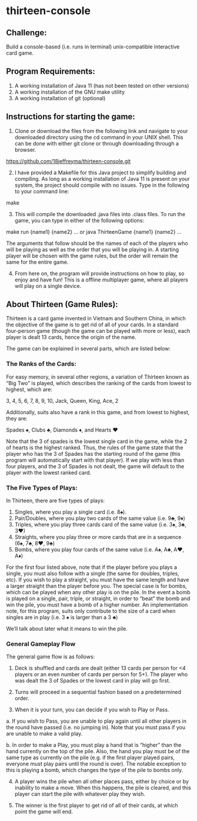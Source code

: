 # thirteen-console

## Challenge: 

Build a console-based (i.e. runs in terminal) unix-compatible interactive card game.

## Program Requirements:

1)	A working installation of Java 11 (has not been tested on other versions)
2)	A working installation of the GNU make utility
3)	A working installation of git (optional)

## Instructions for starting the game:

1. Clone or download the files from the following link and navigate to your downloaded directory using the cd command in your UNIX shell. This can be done with either git clone or through downloading through a browser.

https://github.com/18jeffreyma/thirteen-console.git

2. I have provided a Makefile for this Java project to simplify building and compiling. As long as a working installation of Java 11 is present on your system, the project should compile with no issues. Type in the following to your command line:	

make

3. This will compile the downloaded .java files into .class files. To run the game, you can type in either of the following options:

make run {name1} {name2} ...  or  java ThirteenGame {name1} {name2} ...

The arguments that follow should be the names of each of the players who will be playing as well as the order that you will be playing in. A starting player will be chosen with the game rules, but the order will remain the same for the entire game. 

4. From here on, the program will provide instructions on how to play, so enjoy and have fun! This is a offline multiplayer game, where all players will play on a single device.

## About Thirteen (Game Rules):

Thirteen is a card game invented in Vietnam and Southern China, in which the objective of the game is to get rid of all of your cards. In a standard four-person game (though the game can be played with more or less), each player is dealt 13 cards, hence the origin of the name.

The game can be explained in several parts, which are listed below:

### The Ranks of the Cards:

For easy memory, in several other regions, a variation of Thirteen known as “Big Two” is played, which describes the ranking of the cards from lowest to highest, which are: 

3, 4, 5, 6, 7, 8, 9, 10, Jack, Queen, King, Ace, 2

Additionally, suits also have a rank in this game, and from lowest to highest, they are:

Spades ♠, Clubs ♣, Diamonds ♦, and Hearts ♥

Note that the 3 of spades is the lowest single card in the game, while the 2 of hearts is the highest ranked. Thus, the rules of the game state that the player who has the 3 of Spades has the starting round of the game (this program will automatically start with that player). If we play with less than four players, and the 3 of Spades is not dealt, the game will default to the player with the lowest ranked card.

### The Five Types of Plays:

In Thirteen, there are five types of plays: 

1.	Singles, where you play a single card (i.e. 8♠). 
2.	Pair/Doubles, where you play two cards of the same value (i.e. 9♣, 9♦)
3.	Triples, where you play three cards card of the same value (i.e. 3♠, 3♣, 3♥)
4.	Straights, where you play three or more cards that are in a sequence (6♠, 7♣, 8♥, 9♣)
5.	Bombs, where you play four cards of the same value (i.e. A♠, A♣, A♥, A♦)

For the first four listed above, note that if the player before you plays a single, you must also follow with a single (the same for doubles, triples, etc). If you wish to play a straight, you must have the same length and have a larger straight than the player before you. The special case is for bombs, which can be played when any other play is on the pile. In the event a bomb is played on a single, pair, triple, or straight, in order to “beat” the bomb and win the pile, you must have a bomb of a higher number. An implementation note, for this program, suits only contribute to the size of a card when singles are in play (i.e. 3 ♠ is larger than a 3 ♣)

We’ll talk about later what it means to win the pile.

### General Gameplay Flow

The general game flow is as follows:

1.	Deck is shuffled and cards are dealt (either 13 cards per person for <4 players or an even number of cards per person for 5+). The player who was dealt the 3 of Spades or the lowest card in play will go first.

2.	Turns will proceed in a sequential fashion based on a predetermined order.

3.	When it is your turn, you can decide if you wish to Play or Pass.

a.	If you wish to Pass, you are unable to play again until all other players in the round have passed (i.e. no jumping in). Note that you must pass if you are unable to make a valid play.

b.	In order to make a Play, you must play a hand that is “higher” than the hand currently on the top of the pile. Also, the hand you play must be of the same type as currently on the pile (e.g. if the first player played pairs, everyone must play pairs until the round is over). The notable exception to this is playing a bomb, which changes the type of the pile to bombs only.

4.	A player wins the pile when all other places pass, either by choice or by inability to make a move. When this happens, the pile is cleared, and this player can start the pile with whatever play they wish.

5.	The winner is the first player to get rid of all of their cards, at which point the game will end.


